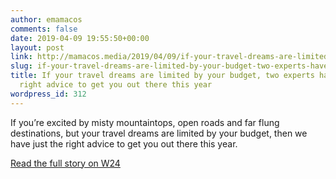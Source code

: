 ```yaml
---
author: emamacos
comments: false
date: 2019-04-09 19:55:50+00:00
layout: post
link: http://mamacos.media/2019/04/09/if-your-travel-dreams-are-limited-by-your-budget-two-experts-have-just-the-right-advice-to-get-you-out-there-this-year/
slug: if-your-travel-dreams-are-limited-by-your-budget-two-experts-have-just-the-right-advice-to-get-you-out-there-this-year
title: If your travel dreams are limited by your budget, two experts have just the
  right advice to get you out there this year
wordpress_id: 312
---
```





If you’re excited by misty mountaintops, open roads and far flung destinations, but your travel dreams are limited by your budget, then we have just the right advice to get you out there this year. 







[Read the full story on W24 ](https://www.w24.co.za/PopCulture/Home/Travel/if-your-travel-dreams-are-limited-by-your-budget-two-experts-have-just-the-right-advice-to-get-you-out-there-this-year-20190403)



